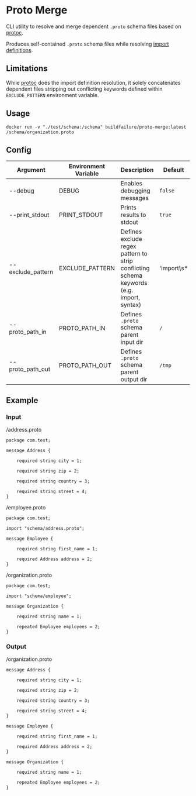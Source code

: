# Proto Merge
CLI utility to resolve and merge dependent `.proto` schema files based on [protoc](https://github.com/protocolbuffers/protobuf).

Produces self-contained `.proto` schema files while resolving [import definitions](https://developers.google.com/protocol-buffers/docs/proto3#importing_definitions).

## Limitations
While [protoc](https://github.com/protocolbuffers/protobuf) does the import definition resolution, it solely concatenates
dependent files stripping out conflicting keywords defined within `EXCLUDE_PATTERN` environment variable.

## Usage

    docker run -v "./test/schema:/schema" buildfailure/proto-merge:latest /schema/organization.proto

## Config

| Argument | Environment Variable  | Description | Default |
|---|---|---|---|
| --debug | DEBUG | Enables debugging messages  | `false` |
| --print_stdout  | PRINT_STDOUT  | Prints results to stdout | `true` |
| --exclude_pattern  | EXCLUDE_PATTERN  | Defines exclude regex pattern to strip conflicting schema keywords (e.g. import, syntax) | 'import\s*|package\s*|syntax\s*=" |
| --proto_path_in  | PROTO_PATH_IN  | Defines `.proto` schema parent input dir  | `/` |
| --proto_path_out  | PROTO_PATH_OUT  | Defines `.proto` schema parent output dir  | `/tmp` |

## Example

### Input
/address.proto

    package com.test;

    message Address {

        required string city = 1;

        required string zip = 2;

        required string country = 3;

        required string street = 4;
    }
/employee.proto

    package com.test;

    import "schema/address.proto";

    message Employee {

        required string first_name = 1;

        required Address address = 2;
    }
/organization.proto

    package com.test;

    import "schema/employee";

    message Organization {

        required string name = 1;

        repeated Employee employees = 2;
    }
### Output
/organization.proto

    message Address {

        required string city = 1;

        required string zip = 2;

        required string country = 3;

        required string street = 4;
    }

    message Employee {

        required string first_name = 1;

        required Address address = 2;
    }

    message Organization {

        required string name = 1;

        repeated Employee employees = 2;
    }
